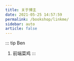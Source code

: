 ```yaml
---
title: 关于博主
date: 2021-05-25 14:57:59
permalink: /bookshop/linkme/
sidebar: auto
article: false
---
```



::: tip Ben
1. 前端菜鸡
:::


